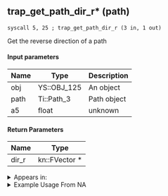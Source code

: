 ## trap_get_path_dir_r* (path)

`syscall 5, 25 ; trap_get_path_dir_r (3 in, 1 out)`

Get the reverse direction of a path

#### Input parameters
| Name | Type | Description
|------|------|------------
| obj   | YS::OBJ_125   | An object
| path   | Ti::Path_3   | Path object
| a5   | float   | unknown


#### Return Parameters
| Name | Type
|------|-----
| dir_r   | kn::FVector *   


<details>
	<summary>Appears in:</summary>

</details>

<details>
	<summary>Example Usage From NA</summary>
```

```
</details>

